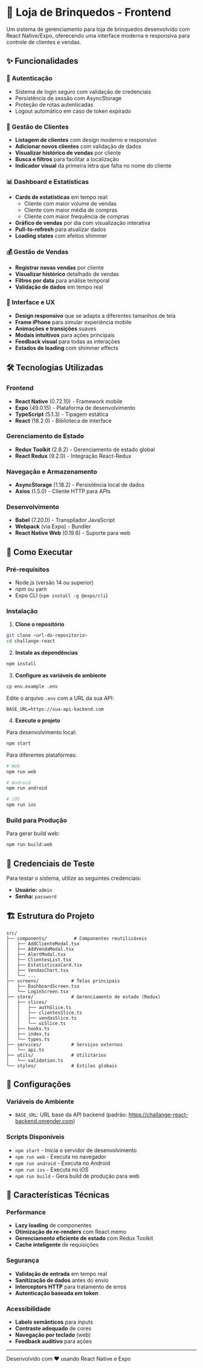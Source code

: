 # 🧸 Loja de Brinquedos - Frontend

Um sistema de gerenciamento para loja de brinquedos desenvolvido com React Native/Expo, oferecendo uma interface moderna e responsiva para controle de clientes e vendas.

## ✨ Funcionalidades

### 🔐 Autenticação
- Sistema de login seguro com validação de credenciais
- Persistência de sessão com AsyncStorage
- Proteção de rotas autenticadas
- Logout automático em caso de token expirado

### 👥 Gestão de Clientes
- **Listagem de clientes** com design moderno e responsivo
- **Adicionar novos clientes** com validação de dados
- **Visualizar histórico de vendas** por cliente
- **Busca e filtros** para facilitar a localização
- **Indicador visual** da primeira letra que falta no nome do cliente

### 📊 Dashboard e Estatísticas
- **Cards de estatísticas** em tempo real:
  - Cliente com maior volume de vendas
  - Cliente com maior média de compras
  - Cliente com maior frequência de compras
- **Gráfico de vendas** por dia com visualização interativa
- **Pull-to-refresh** para atualizar dados
- **Loading states** com efeitos shimmer

### 💰 Gestão de Vendas
- **Registrar novas vendas** por cliente
- **Visualizar histórico** detalhado de vendas
- **Filtros por data** para análise temporal
- **Validação de dados** em tempo real

### 🎨 Interface e UX
- **Design responsivo** que se adapta a diferentes tamanhos de tela
- **Frame iPhone** para simular experiência mobile
- **Animações e transições** suaves
- **Modais intuitivos** para ações principais
- **Feedback visual** para todas as interações
- **Estados de loading** com shimmer effects

## 🛠️ Tecnologias Utilizadas

### Frontend
- **React Native** (0.72.10) - Framework mobile
- **Expo** (49.0.15) - Plataforma de desenvolvimento
- **TypeScript** (5.1.3) - Tipagem estática
- **React** (18.2.0) - Biblioteca de interface

### Gerenciamento de Estado
- **Redux Toolkit** (2.8.2) - Gerenciamento de estado global
- **React Redux** (9.2.0) - Integração React-Redux

### Navegação e Armazenamento
- **AsyncStorage** (1.18.2) - Persistência local de dados
- **Axios** (1.5.0) - Cliente HTTP para APIs

### Desenvolvimento
- **Babel** (7.20.0) - Transpilador JavaScript
- **Webpack** (via Expo) - Bundler
- **React Native Web** (0.19.6) - Suporte para web

## 🚀 Como Executar

### Pré-requisitos
- Node.js (versão 14 ou superior)
- npm ou yarn
- Expo CLI (`npm install -g @expo/cli`)

### Instalação

1. **Clone o repositório**
```bash
git clone <url-do-repositorio>
cd challange-react
```

2. **Instale as dependências**
```bash
npm install
```

3. **Configure as variáveis de ambiente**
```bash
cp env.example .env
```
Edite o arquivo `.env` com a URL da sua API:
```
BASE_URL=https://sua-api-backend.com
```

4. **Execute o projeto**

Para desenvolvimento local:
```bash
npm start
```

Para diferentes plataformas:
```bash
# Web
npm run web

# Android
npm run android

# iOS
npm run ios
```

### Build para Produção

Para gerar build web:
```bash
npm run build:web
```

## 📱 Credenciais de Teste

Para testar o sistema, utilize as seguintes credenciais:

- **Usuário:** `admin`
- **Senha:** `password`

## 🏗️ Estrutura do Projeto

```
src/
├── components/          # Componentes reutilizáveis
│   ├── AddClienteModal.tsx
│   ├── AddVendaModal.tsx
│   ├── AlertModal.tsx
│   ├── ClientesList.tsx
│   ├── EstatisticasCard.tsx
│   ├── VendasChart.tsx
│   └── ...
├── screens/            # Telas principais
│   ├── DashboardScreen.tsx
│   └── LoginScreen.tsx
├── store/              # Gerenciamento de estado (Redux)
│   ├── slices/
│   │   ├── authSlice.ts
│   │   ├── clientesSlice.ts
│   │   ├── vendasSlice.ts
│   │   └── uiSlice.ts
│   ├── hooks.ts
│   ├── index.ts
│   └── types.ts
├── services/           # Serviços externos
│   └── api.ts
├── utils/              # Utilitários
│   └── validation.ts
└── styles/             # Estilos globais
```

## 🔧 Configurações

### Variáveis de Ambiente
- `BASE_URL`: URL base da API backend (padrão: https://challange-react-backend.onrender.com)

### Scripts Disponíveis
- `npm start` - Inicia o servidor de desenvolvimento
- `npm run web` - Executa no navegador
- `npm run android` - Executa no Android
- `npm run ios` - Executa no iOS
- `npm run build` - Gera build de produção para web

## 🎯 Características Técnicas

### Performance
- **Lazy loading** de componentes
- **Otimização de re-renders** com React.memo
- **Gerenciamento eficiente de estado** com Redux Toolkit
- **Cache inteligente** de requisições

### Segurança
- **Validação de entrada** em tempo real
- **Sanitização de dados** antes do envio
- **Interceptors HTTP** para tratamento de erros
- **Autenticação baseada em token**

### Acessibilidade
- **Labels semânticos** para inputs
- **Contraste adequado** de cores
- **Navegação por teclado** (web)
- **Feedback auditivo** para ações

---

Desenvolvido com ❤️ usando React Native e Expo 
